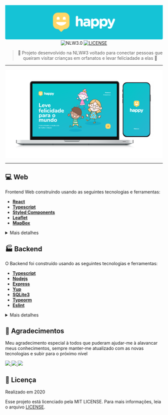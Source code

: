 <div align="center">
  <img src="./.github/logo.png" alt="Happy" />

  <img src="https://img.shields.io/badge/Happy-NLW%203.0-%230fc1cb?style=for-the-badge" alt="NLW3.0" />

  <a href="./LICENSE.md">
    <img src="https://img.shields.io/badge/LICENSE-MIT-%230fc1cb?style=for-the-badge" alt="LICENSE" />
  </a>

  > 💜 Projeto desenvolvido na NLW#3 voltado para conectar pessoas que queiram visitar crianças em orfanatos e levar feliciadade a elas 🚀
</div>

<hr>
  <div align="center">
    <img src="./.github/preview.png" />
  </div>
<hr>

## 💻 Web

Frontend Web construíndo usando as seguintes tecnologias e ferramentas:
- **[React](https://pt-br.reactjs.org/)**
- **[Typescript](https://www.typescriptlang.org/)**
- **[Styled Components](https://styled-components.com/)**
- **[Leaflet](https://leafletjs.com/)**
- **[MapBox](https://www.mapbox.com/)**


<details>
  <Summary>Mais detalhes</Summary>

  #### 👷 Como Executar localmente

  ```bash
    # Vá para pasta web
    cd Happy/web

    # Instale as dependências
    npm install

    # Execute a aplicação
    npm start
  ```

  ⚠️ Obs.: Caso esteja com o backend certifique-se de que ele esteja em execução

  Após isso acesse: http://localhost:3000
</details>

## 🏭 Backend

O Backend foi construído usando as seguintes tecnologias e ferramentas:
- **[Typescript](https://www.typescriptlang.org/)**
- **[Nodejs](https://nodejs.org/en/)**
- **[Express](https://expressjs.com/pt-br/)**
- **[Yup](https://github.com/jquense/yup)**
- **[SQLite3](https://www.npmjs.com/package/sqlite3)**
- **[Typeorm](https://typeorm.io/)**
- **[Eslint](https://eslint.org/)**

<details>
  <Summary>Mais detalhes</Summary>

  #### 👷 Como Executar localmente

  ```bash
    # Vá para pasta backend
    cd Happy/backend

    # Instale as dependências
    npm install

    # Execute as migrations
    npm run migrate:run

    # Coloque o servidor para iniciar em modo dev
    npm run dev
  ```

  Após esses passos a API estará disponível no endereço http://localhost:3333

  #### 🌀 Como importar as rotas para o insomnia

  Para importar as rotas para o insomnia basta clicar no botão abaixo ou fazer o download do .json na pasta .github

  [![Run in Insomnia}](https://insomnia.rest/images/run.svg)](https://insomnia.rest/run/?label=HappyApi&uri=https%3A%2F%2Fraw.githubusercontent.com%2FAzanniel%2FHappy%2Fmaster%2F.github%2FInsomnia_happy.json)

</details>

## 🎉 Agradecimentos

Meu agradecimento especial à todos que puderam ajudar-me à alavancar meus conhecimentos, sempre manter-me atualizado com as novas tecnologias e subir para o próximo nível

<a href="https://github.com/Rocketseat">
  <img src="https://avatars0.githubusercontent.com/u/28929274?s=200&v=4" width="50px" />
</a>

<a href="https://github.com/rocketseat-education">
  <img src="https://avatars3.githubusercontent.com/u/69590972?s=200&v=4" width="50px" />
</a>

<a href="https://github.com/diego3g">
  <img src="https://avatars2.githubusercontent.com/u/2254731?s=400&u=0ba16a79456c2f250e7579cb388fa18c5c2d7d65&v=4" width="50px" />
</a>

## 📖 Licença

Realizado em 2020

Esse projeto está licenciado pela MIT LICENSE. Para mais informações, leia o arquivo [LICENSE](./LICENSE.md).